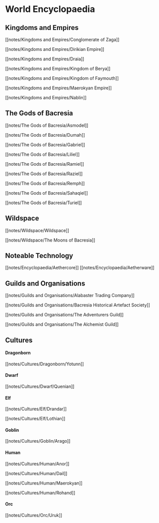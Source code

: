 # World Encyclopaedia

## Kingdoms and Empires
[[notes/Kingdoms and Empires/Conglomerate of Zaga]]

[[notes/Kingdoms and Empires/Dirikian Empire]]

[[notes/Kingdoms and Empires/Draia]]

[[notes/Kingdoms and Empires/Kingdom of Berya]]

[[notes/Kingdoms and Empires/Kingdom of Faymouth]]

[[notes/Kingdoms and Empires/Maerokyan Empire]]

[[notes/Kingdoms and Empires/Nablin]]


## The Gods of Bacresia
[[notes/The Gods of Bacresia/Asmodel]]

[[notes/The Gods of Bacresia/Dumah]]

[[notes/The Gods of Bacresia/Gabriel]]

[[notes/The Gods of Bacresia/Liliel]]

[[notes/The Gods of Bacresia/Ramiel]]

[[notes/The Gods of Bacresia/Raziel]]

[[notes/The Gods of Bacresia/Remph]]

[[notes/The Gods of Bacresia/Sahaqiel]]

[[notes/The Gods of Bacresia/Turiel]]


## Wildspace
[[notes/Wildspace/Wildspace]]

[[notes/Wildspace/The Moons of Bacresia]]


## Noteable Technology
[[notes/Encyclopaedia/Aethercore]]
[[notes/Encyclopaedia/Aetherware]]


## Guilds and Organisations
[[notes/Guilds and Organisations/Alabaster Trading Company]]

[[notes/Guilds and Organisations/Bacresia Historical Artefact Society]]

[[notes/Guilds and Organisations/The Adventurers Guild]]

[[notes/Guilds and Organisations/The Alchemist Guild]]


## Cultures

#### Dragonborn
[[notes/Cultures/Dragonborn/Yotunn]]

#### Dwarf
[[notes/Cultures/Dwarf/Quenian]]

#### Elf
[[notes/Cultures/Elf/Drandar]]

[[notes/Cultures/Elf/Lothian]]

#### Goblin
[[notes/Cultures/Goblin/Arago]]

#### Human
[[notes/Cultures/Human/Anor]]

[[notes/Cultures/Human/Dail]]

[[notes/Cultures/Human/Maerokyan]]

[[notes/Cultures/Human/Rohand]]

#### Orc
[[notes/Cultures/Orc/Uruk]]

